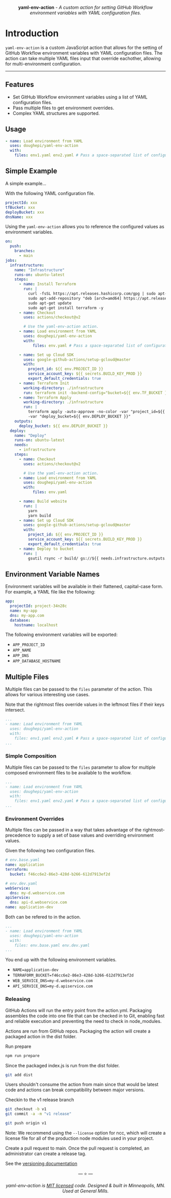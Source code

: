 <p align="center"><strong>yaml-env-action</strong> <em>- A custom action for setting GitHub Workflow environment variables with YAML configuration files.</em></p>

# Introduction

`yaml-env-action` is a custom JavaScript action that allows for the setting of GitHub Workflow environment variables with YAML configuration files. The action can
take multiple YAML files input that override eachother, allowing for multi-environment configuration.

---

## Features

* Set GitHub Workflow environment variables using a list of YAML configuration files.
* Pass multiple files to get environment overrides.
* Complex YAML structures are supported.

## Usage

```yaml
- name: Load environment from YAML
  uses: doughepi/yaml-env-action
  with:
    files: env1.yaml env2.yaml # Pass a space-separated list of configuration files. Rightmost files take precedence.
```

## Simple Example

A simple example...

With the following YAML configuration file.

```yaml
projectId: xxx
tfBucket: xxx
deployBucket: xxx
dnsName: xxx
```

Using the `yaml-env-action` allows you to reference the configured values as environment variables.

```yaml
on:
  push:
    branches:
      - main
jobs:
  infrastructure:
    name: "Infrastructure"
    runs-on: ubuntu-latest
    steps:
      - name: Install Terraform
        run: |
          curl -fsSL https://apt.releases.hashicorp.com/gpg | sudo apt-key add -
          sudo apt-add-repository "deb [arch=amd64] https://apt.releases.hashicorp.com $(lsb_release -cs) main"
          sudo apt-get update
          sudo apt-get install terraform -y
      - name: Checkout
        uses: actions/checkout@v2

        # Use the yaml-env-action action.
      - name: Load environment from YAML
        uses: doughepi/yaml-env-action
        with:
            files: env.yaml # Pass a space-separated list of configuration files. Rightmost files take precedence.

      - name: Set up Cloud SDK
        uses: google-github-actions/setup-gcloud@master
        with:
          project_id: ${{ env.PROJECT_ID }}
          service_account_key: ${{ secrets.BUILD_KEY_PROD }}
          export_default_credentials: true
      - name: Terraform Init
        working-directory: ./infrastructure
        run: terraform init -backend-config="bucket=${{ env.TF_BUCKET }}"
      - name: Terraform Apply
        working-directory: ./infrastructure
        run: |
          terraform apply -auto-approve -no-color -var "project_id=${{ env.PROJECT_ID }}" -var "dns_name=${{ env.DNS_NAME }}" \
          -var "deploy_bucket=${{ env.DEPLOY_BUCKET }}"
    outputs:
      deploy_bucket: ${{ env.DEPLOY_BUCKET }}
  deploy:
    name: "Deploy"
    runs-on: ubuntu-latest
    needs:
      - infrastructure
    steps:
      - name: Checkout
        uses: actions/checkout@v2

        # Use the yaml-env-action action.
      - name: Load environment from YAML
        uses: doughepi/yaml-env-action
        with:
            files: env.yaml

      - name: Build website
        run: |
          yarn
          yarn build
      - name: Set up Cloud SDK
        uses: google-github-actions/setup-gcloud@master
        with:
          project_id: ${{ env.PROJECT_ID }}
          service_account_key: ${{ secrets.BUILD_KEY_PROD }}
          export_default_credentials: true
      - name: Deploy to bucket
        run: |
          gsutil rsync -r build/ gs://${{ needs.infrastructure.outputs.deploy_bucket }}
```

## Environment Variable Names

Environment variables will be available in their flattened, capital-case form. For example, a YAML file like the following:

```yaml
app:
  projectId: project-34n28c
  name: my-app
  dns: my-app.com
  database:
    hostname: localhost
```

The following environment variables will be exported:

* `APP_PROJECT_ID`
* `APP_NAME`
* `APP_DNS`
* `APP_DATABASE_HOSTNAME`

## Multiple Files

Multiple files can be passed to the `files` parameter of the action. This allows for various interesting use cases.

Note that the rightmost files override values in the leftmost files if their keys intersect.

```yaml
...
- name: Load environment from YAML
  uses: doughepi/yaml-env-action
  with:
    files: env1.yaml env2.yaml # Pass a space-separated list of configuration files. Rightmost files take precedence.
...
```

### Simple Composition

Multiple files can be passed to the `files` parameter to allow for multiple composed environment files to be available to the workflow.

```yaml
...
- name: Load environment from YAML
  uses: doughepi/yaml-env-action
  with:
    files: env1.yaml env2.yaml # Pass a space-separated list of configuration files. Rightmost files take precedence.
...
```

### Environment Overrides

Multiple files can be passed in a way that takes advantage of the rightmost-precedence to supply a set of base values and overriding environment values.

Given the following two configuration files.

```yaml
# env.base.yaml
name: application
terraform:
  bucket: f46cc6e2-86e3-428d-b266-612d7913ef2d
```

```yaml
# env.dev.yaml
webService:
  dns: my-d.webservice.com
apiService:
  dns: api-d.webservice.com
name: application-dev
```
Both can be refered to in the action.

```yaml
...
- name: Load environment from YAML
  uses: doughepi/yaml-env-action
  with:
    files: env.base.yaml env.dev.yaml 
...
```
You end up with the following environment variables.

* `NAME=application-dev`
* `TERRAFORM_BUCKET=f46cc6e2-86e3-428d-b266-612d7913ef2d`
* `WEB_SERVICE_DNS=my-d.webservice.com`
* `API_SERVICE_DNS=my-d.apiservice.com`


### Releasing

GitHub Actions will run the entry point from the action.yml. Packaging assembles the code into one file that can be checked in to Git, enabling fast and reliable execution and preventing the need to check in node_modules.

Actions are run from GitHub repos.  Packaging the action will create a packaged action in the dist folder.

Run prepare

```bash
npm run prepare
```

Since the packaged index.js is run from the dist folder.

```bash
git add dist
```

Users shouldn't consume the action from main since that would be latest code and actions can break compatibility between major versions.

Checkin to the v1 release branch

```bash
git checkout -b v1
git commit -a -m "v1 release"
```

```bash
git push origin v1
```

Note: We recommend using the `--license` option for ncc, which will create a license file for all of the production node modules used in your project.

Create a pull request to main. Once the pull request is completed, an administrator can create a release tag.

See the [versioning documentation](https://github.com/actions/toolkit/blob/master/docs/action-versioning.md)

<p align="center">&mdash; ⭐️ &mdash;</p>
<p align="center"><i>yaml-env-action is <a href="https://github.com/doughepi/yaml-env-action/blob/main/LICENSE">MIT licensed</a> code. Designed & built in Minneapolis, MN. Used at General Mills.</i></p>